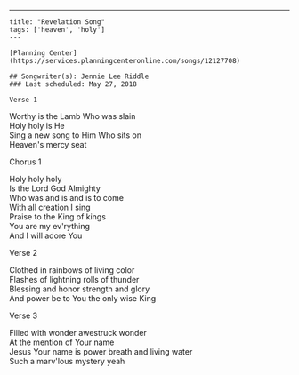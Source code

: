 ---
    title: "Revelation Song"
    tags: ['heaven', 'holy']
    ---

    [Planning Center](https://services.planningcenteronline.com/songs/12127708)

    ## Songwriter(s): Jennie Lee Riddle
    ### Last scheduled: May 27, 2018          

    Verse 1  
  
Worthy is the Lamb Who was slain  
Holy holy is He  
Sing a new song to Him Who sits on  
Heaven's mercy seat  
  
Chorus 1  
  
Holy holy holy  
Is the Lord God Almighty  
Who was and is and is to come  
With all creation I sing  
Praise to the King of kings  
You are my ev'rything  
And I will adore You  
  
Verse 2  
  
Clothed in rainbows of living color  
Flashes of lightning rolls of thunder  
Blessing and honor strength and glory  
And power be to You the only wise King  
  
Verse 3  
  
Filled with wonder awestruck wonder  
At the mention of Your name  
Jesus Your name is power breath and living water  
Such a marv'lous mystery yeah
    